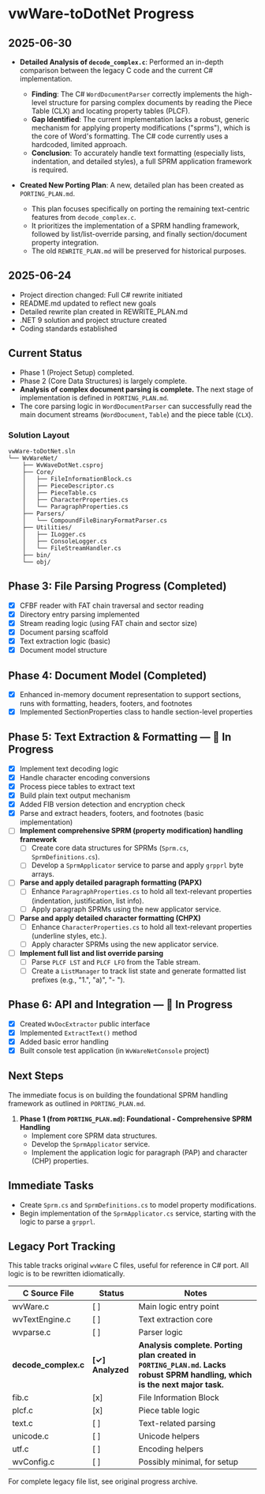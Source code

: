 # vwWare-toDotNet Progress

## 2025-06-30

-   **Detailed Analysis of `decode_complex.c`**: Performed an in-depth comparison between the legacy C code and the current C# implementation.
    -   **Finding**: The C# `WordDocumentParser` correctly implements the high-level structure for parsing complex documents by reading the Piece Table (CLX) and locating property tables (PLCF).
    -   **Gap Identified**: The current implementation lacks a robust, generic mechanism for applying property modifications ("sprms"), which is the core of Word's formatting. The C# code currently uses a hardcoded, limited approach.
    -   **Conclusion**: To accurately handle text formatting (especially lists, indentation, and detailed styles), a full SPRM application framework is required.

-   **Created New Porting Plan**: A new, detailed plan has been created as `PORTING_PLAN.md`.
    -   This plan focuses specifically on porting the remaining text-centric features from `decode_complex.c`.
    -   It prioritizes the implementation of a SPRM handling framework, followed by list/list-override parsing, and finally section/document property integration.
    -   The old `REWRITE_PLAN.md` will be preserved for historical purposes.

## 2025-06-24

- Project direction changed: Full C# rewrite initiated
- README.md updated to reflect new goals
- Detailed rewrite plan created in REWRITE_PLAN.md
- .NET 9 solution and project structure created
- Coding standards established

## Current Status

-   Phase 1 (Project Setup) completed.
-   Phase 2 (Core Data Structures) is largely complete.
-   **Analysis of complex document parsing is complete.** The next stage of implementation is defined in `PORTING_PLAN.md`.
-   The core parsing logic in `WordDocumentParser` can successfully read the main document streams (`WordDocument`, `Table`) and the piece table (`CLX`).

### Solution Layout

```
vwWare-toDotNet.sln
└── WvWareNet/
    ├── WvWaveDotNet.csproj
    ├── Core/
    │   ├── FileInformationBlock.cs
    │   ├── PieceDescriptor.cs
    │   ├── PieceTable.cs
    │   ├── CharacterProperties.cs
    │   └── ParagraphProperties.cs
    ├── Parsers/
    │   └── CompoundFileBinaryFormatParser.cs
    ├── Utilities/
    │   ├── ILogger.cs
    │   ├── ConsoleLogger.cs
    │   └── FileStreamHandler.cs
    ├── bin/
    └── obj/
```

## Phase 3: File Parsing Progress (Completed)

- [x] CFBF reader with FAT chain traversal and sector reading
- [x] Directory entry parsing implemented
- [x] Stream reading logic (using FAT chain and sector size)
- [x] Document parsing scaffold
- [x] Text extraction logic (basic)
- [x] Document model structure

## Phase 4: Document Model (Completed)

- [x] Enhanced in-memory document representation to support sections, runs with formatting, headers, footers, and footnotes
- [x] Implemented SectionProperties class to handle section-level properties

## Phase 5: Text Extraction & Formatting — 🚧 In Progress

- [x] Implement text decoding logic
- [x] Handle character encoding conversions
- [x] Process piece tables to extract text
- [x] Build plain text output mechanism
- [x] Added FIB version detection and encryption check
- [x] Parse and extract headers, footers, and footnotes (basic implementation)
- [ ] **Implement comprehensive SPRM (property modification) handling framework**
    - [ ] Create core data structures for SPRMs (`Sprm.cs`, `SprmDefinitions.cs`).
    - [ ] Develop a `SprmApplicator` service to parse and apply `grpprl` byte arrays.
- [ ] **Parse and apply detailed paragraph formatting (PAPX)**
    - [ ] Enhance `ParagraphProperties.cs` to hold all text-relevant properties (indentation, justification, list info).
    - [ ] Apply paragraph SPRMs using the new applicator service.
- [ ] **Parse and apply detailed character formatting (CHPX)**
    - [ ] Enhance `CharacterProperties.cs` to hold all text-relevant properties (underline styles, etc.).
    - [ ] Apply character SPRMs using the new applicator service.
- [ ] **Implement full list and list override parsing**
    - [ ] Parse `PLCF LST` and `PLCF LFO` from the Table stream.
    - [ ] Create a `ListManager` to track list state and generate formatted list prefixes (e.g., "1.", "a)", "- ").

## Phase 6: API and Integration — 🚧 In Progress

- [x] Created `WvDocExtractor` public interface
- [x] Implemented `ExtractText()` method
- [x] Added basic error handling
- [x] Built console test application (in `WvWareNetConsole` project)

## Next Steps

The immediate focus is on building the foundational SPRM handling framework as outlined in `PORTING_PLAN.md`.

1.  **Phase 1 (from `PORTING_PLAN.md`): Foundational - Comprehensive SPRM Handling**
    -   Implement core SPRM data structures.
    -   Develop the `SprmApplicator` service.
    -   Implement the application logic for paragraph (PAP) and character (CHP) properties.

## Immediate Tasks

-   Create `Sprm.cs` and `SprmDefinitions.cs` to model property modifications.
-   Begin implementation of the `SprmApplicator.cs` service, starting with the logic to parse a `grpprl`.

## Legacy Port Tracking

This table tracks original `wvWare` C files, useful for reference in C# port. All logic is to be rewritten idiomatically.

| C Source File      | Status    | Notes                                                                                                                            |
| ------------------ | --------- | -------------------------------------------------------------------------------------------------------------------------------- |
| wvWare.c           | [ ]       | Main logic entry point                                                                                                           |
| wvTextEngine.c     | [ ]       | Text extraction core                                                                                                             |
| wvparse.c          | [ ]       | Parser logic                                                                                                                     |
| **decode_complex.c** | **[✓] Analyzed** | **Analysis complete. Porting plan created in `PORTING_PLAN.md`. Lacks robust SPRM handling, which is the next major task.** |
| fib.c              | [x]       | File Information Block                                                                                                           |
| plcf.c             | [x]       | Piece table logic                                                                                                                |
| text.c             | [ ]       | Text-related parsing                                                                                                             |
| unicode.c          | [ ]       | Unicode helpers                                                                                                                  |
| utf.c              | [ ]       | Encoding helpers                                                                                                                 |
| wvConfig.c         | [ ]       | Possibly minimal, for setup                                                                                                      |

For complete legacy file list, see original progress archive.

